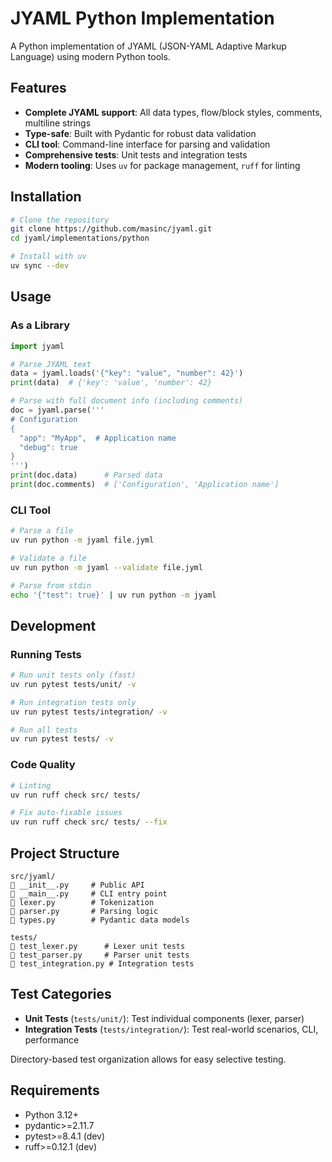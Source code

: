 # JYAML Python Implementation

A Python implementation of JYAML (JSON-YAML Adaptive Markup Language) using modern Python tools.

## Features

- **Complete JYAML support**: All data types, flow/block styles, comments, multiline strings
- **Type-safe**: Built with Pydantic for robust data validation
- **CLI tool**: Command-line interface for parsing and validation
- **Comprehensive tests**: Unit tests and integration tests
- **Modern tooling**: Uses `uv` for package management, `ruff` for linting

## Installation

```bash
# Clone the repository
git clone https://github.com/masinc/jyaml.git
cd jyaml/implementations/python

# Install with uv
uv sync --dev
```

## Usage

### As a Library

```python
import jyaml

# Parse JYAML text
data = jyaml.loads('{"key": "value", "number": 42}')
print(data)  # {'key': 'value', 'number': 42}

# Parse with full document info (including comments)
doc = jyaml.parse('''
# Configuration
{
  "app": "MyApp",  # Application name
  "debug": true
}
''')
print(doc.data)      # Parsed data
print(doc.comments)  # ['Configuration', 'Application name']
```

### CLI Tool

```bash
# Parse a file
uv run python -m jyaml file.jyml

# Validate a file
uv run python -m jyaml --validate file.jyml

# Parse from stdin
echo '{"test": true}' | uv run python -m jyaml
```

## Development

### Running Tests

```bash
# Run unit tests only (fast)
uv run pytest tests/unit/ -v

# Run integration tests only
uv run pytest tests/integration/ -v

# Run all tests
uv run pytest tests/ -v
```

### Code Quality

```bash
# Linting
uv run ruff check src/ tests/

# Fix auto-fixable issues
uv run ruff check src/ tests/ --fix
```

## Project Structure

```
src/jyaml/
   __init__.py     # Public API
   __main__.py     # CLI entry point
   lexer.py        # Tokenization
   parser.py       # Parsing logic
   types.py        # Pydantic data models

tests/
   test_lexer.py      # Lexer unit tests
   test_parser.py     # Parser unit tests
   test_integration.py # Integration tests
```

## Test Categories

- **Unit Tests** (`tests/unit/`): Test individual components (lexer, parser)
- **Integration Tests** (`tests/integration/`): Test real-world scenarios, CLI, performance

Directory-based test organization allows for easy selective testing.

## Requirements

- Python 3.12+
- pydantic>=2.11.7
- pytest>=8.4.1 (dev)
- ruff>=0.12.1 (dev)